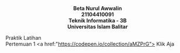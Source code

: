 <p align ="center"><b>
Beta Nurul Awwalin<br>
21104410091<br>
Teknik Informatika - 3B<br>
Universitas Islam Balitar
</b></p>

<span>Praktik Latihan</span><br>
Pertemuan 1 <a href:"https://codepen.io/collection/aMZPrG"> Klik Aja </a>

